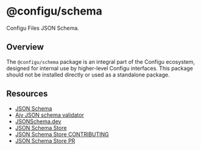 # @configu/schema

Configu Files JSON Schema.

## Overview

The `@configu/schema` package is an integral part of the Configu ecosystem, designed for internal use by higher-level Configu interfaces. This package should not be installed directly or used as a standalone package.

## Resources

- [JSON Schema](https://json-schema.org)
- [Ajv JSON schema validator](https://ajv.js.org)
- [JSONSchema.dev](https://jsonschema.dev)
- [JSON Schema Store](https://www.schemastore.org)
- [JSON Schema Store CONTRIBUTING](https://github.com/SchemaStore/schemastore/blob/master/CONTRIBUTING.md)
- [JSON Schema Store PR](https://github.com/SchemaStore/schemastore/pull/3834)
